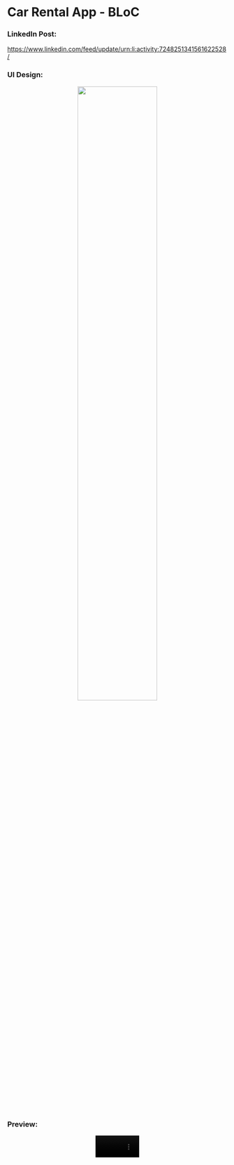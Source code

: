 # Car Rental App - BLoC 

### LinkedIn Post:
https://www.linkedin.com/feed/update/urn:li:activity:7248251341561622528/

### UI Design:
<p align="center" width="50%">
    <img width="60%" src="https://github.com/user-attachments/assets/39934a92-1bf4-4f4c-81c3-dcf95cf62476">
</p>

### Preview:
<div align="center">
  <video src="https://github.com/user-attachments/assets/f38ffd0e-0a90-4ee4-adab-96733ee31e12" width=100/>
<div/>
